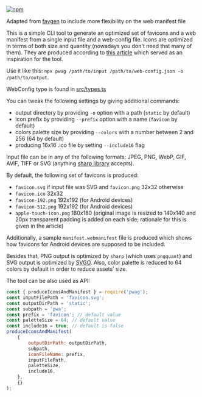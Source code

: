 [![npm](https://img.shields.io/npm/v/pwag?style=flat-square)](https://www.npmjs.com/package/pwag)

Adapted from [favgen](https://www.npmjs.com/package/favgen) to include more flexibility on the web manifest file

This is a simple CLI tool to generate an optimized set of favicons and a web manifest from a single input file and a web-config file. Icons are optimized in terms of both size and quantity (nowadays you don't need that many of them). They are produced according to [this article](https://evilmartians.com/chronicles/how-to-favicon-in-2021-six-files-that-fit-most-needs) which served as an inspiration for the tool.

Use it like this: `npx pwag /path/to/input /path/to/web-config.json -o /path/to/output`.

WebConfig type is found in [src/types.ts](src/types.ts#L1-16)

You can tweak the following settings by giving additional commands:

- output directory by providing `-o` option with a path (`static` by default)
- icon prefix by providing `--prefix` option with a name (`favicon` by default)
- colors palette size by providing `--colors` with a number between 2 and 256 (64 by default)
- producing 16x16 .ico file by setting `--include16` flag

Input file can be in any of the following formats: JPEG, PNG, WebP, GIF, AVIF, TIFF or SVG (anything [sharp library](https://sharp.pixelplumbing.com/) accepts).

By default, the following set of favicons is produced:

- `favicon.svg` if input file was SVG and `favicon.png` 32x32 otherwise
- `favicon.ico` 32x32
- `favicon-192.png` 192x192 (for Android devices)
- `favicon-512.png` 192x192 (for Android devices)
- `apple-touch-icon.png` 180x180 (original image is resized to 140x140 and 20px transparent padding is added on each side; rationale for this is given in the article)

Additionally, a sample `manifest.webmanifest` file is produced which shows how favicons for Android devices are supposed to be included.

Besides that, PNG output is optimized by `sharp` (which uses `pngquant`) and SVG output is optimized by [SVGO](https://github.com/svg/svgo).
Also, color palette is reduced to 64 colors by default in order to reduce assets’ size.

The tool can be also used as API:

```js
const { produceIconsAndManifest } = require('pwag');
const inputFilePath = 'favicon.svg';
const outputDirPath = 'static';
const subpath = 'pwa';
const prefix = 'favicon'; // default value
const paletteSize = 64; // default value
const include16 = true; // default is false
produceIconsAndManifest(
	{
		outputDirPath: outputDirPath,
		subpath,
		iconFileName: prefix,
		inputFilePath,
		paletteSize,
		include16,
	},
	{}
);
```

